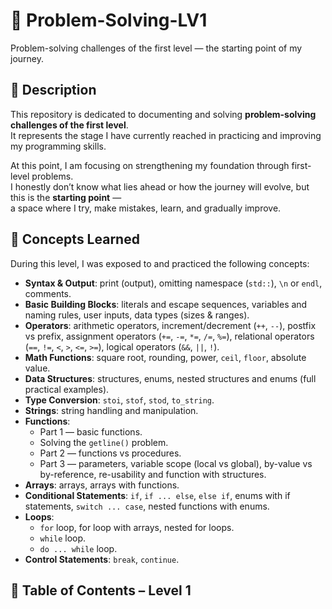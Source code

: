 # 🧩 Problem-Solving-LV1
Problem-solving challenges of the first level — the starting point of my journey.

📌 Description
--------------

This repository is dedicated to documenting and solving **problem-solving challenges of the first level**.  
It represents the stage I have currently reached in practicing and improving my programming skills.

At this point, I am focusing on strengthening my foundation through first-level problems.  
I honestly don’t know what lies ahead or how the journey will evolve, but this is the **starting point** —  
a space where I try, make mistakes, learn, and gradually improve.

📝 Concepts Learned  
--------------

During this level, I was exposed to and practiced the following concepts:  

- **Syntax & Output**: print (output), omitting namespace (`std::`), `\n` or `endl`, comments.  
- **Basic Building Blocks**: literals and escape sequences, variables and naming rules, user inputs, data types (sizes & ranges).  
- **Operators**: arithmetic operators, increment/decrement (`++`, `--`), postfix vs prefix, assignment operators (`+=`, `-=`, `*=`, `/=`, `%=`), relational operators (`==`, `!=`, `<`, `>`, `<=`, `>=`), logical operators (`&&`, `||`, `!`).  
- **Math Functions**: square root, rounding, power, `ceil`, `floor`, absolute value.  
- **Data Structures**: structures, enums, nested structures and enums (full practical examples).  
- **Type Conversion**: `stoi`, `stof`, `stod`, `to_string`.  
- **Strings**: string handling and manipulation.  
- **Functions**:  
  - Part 1 — basic functions.  
  - Solving the `getline()` problem.  
  - Part 2 — functions vs procedures.  
  - Part 3 — parameters, variable scope (local vs global), by-value vs by-reference, re-usability and function with structures.  
- **Arrays**: arrays, arrays with functions.  
- **Conditional Statements**: `if`, `if ... else`, `else if`, enums with if statements, `switch ... case`, nested functions with enums.  
- **Loops**:  
  - `for` loop, for loop with arrays, nested for loops.  
  - `while` loop.  
  - `do ... while` loop.  
- **Control Statements**: `break`, `continue`.  

## 📂 Table of Contents – Level 1
